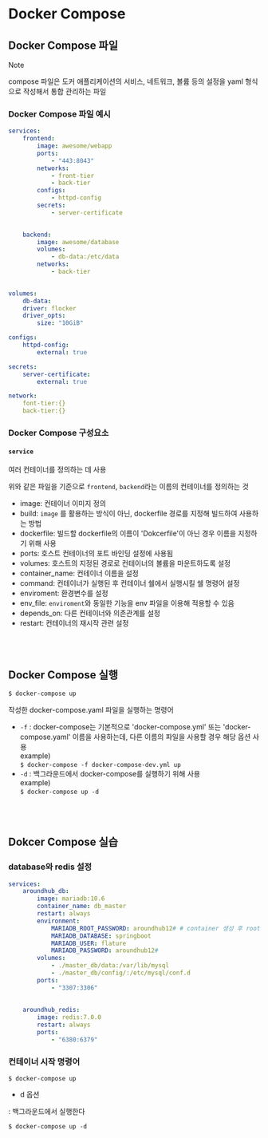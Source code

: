 # Docker Compose

## Docker Compose 파일
> [!NOTE]
> compose 파일은 도커 애플리케이션의 서비스, 네트워크, 볼륨 등의 설정을 yaml 형식으로 작성해서 통합 관리하는 파일

### Docker Compose 파일 예시

```yaml
services:
    frontend:
        image: awesome/webapp
        ports:
            - "443:8043"
        networks:
            - front-tier
            - back-tier
        configs:
            - httpd-config
        secrets:
            - server-certificate
        

    backend:
        image: awesome/database
        volumes:
            - db-data:/etc/data
        networks:
            - back-tier
        

volumes:
    db-data:
    driver: flocker
    driver_opts:
        size: "10GiB"

configs:
    httpd-config:
        external: true

secrets:
    server-certificate:
        external: true

network:
    font-tier:{}
    back-tier:{}
```

### Docker Compose 구성요소

#### `service`

여러 컨테이너를 정의하는 데 사용

위와 같은 파일을 기준으로 `frontend`, `backend`라는 이름의 컨테이너를 정의하는 것

- image: 컨테이너 이미지 정의
- build: `image` 를 활용하는 방식이 아닌, dockerfile 경로를 지정해 빌드하여 사용하는 방법
- dockerfile: 빌드할 dockerfile의 이름이 'Dokcerfile'이 아닌 경우 이름을 지정하기 위해 사용
- ports: 호스트 컨테이너의 포트 바인딩 설정에 사용됨
- volumes: 호스트의 지정된 경로로 컨테이너의 볼륨을 마운트하도록 설정
- container_name: 컨테이너 이름을 설정
- command: 컨테이너가 실행된 후 컨테이너 쉘에서 실행시킬 쉘 명령어 설정
- enviroment: 환경변수를 설정
- env_file: `enviroment`와 동일한 기능을 env 파일을 이용해 적용할 수 있음
- depends_on: 다른 컨테이너와 의존관계를 설정
- restart: 컨테이너의 재시작 관련 설정


<br /><br />

## Docker Compose 실행

```bash
$ docker-compose up
```

작성한 docker-compose.yaml 파일을 실행하는 명령어

- `-f`
    : docker-compose는 기본적으로 'docker-compose.yml' 또는 'docker-compose.yaml' 이름을 사용하는데, 다른 이름의 파일을 사용할 경우 해당 옵션 사용\
    example)\
    `$ docker-compose -f docker-compose-dev.yml up`
- `-d`
    : 백그라운드에서 docker-compose를 실행하기 위해 사용\
    example)\
    `$ docker-compose up -d`

<br /><br />

## Dokcer Compose 실습

### database와 redis 설정

```yaml
services:
    aroundhub_db:
        image: mariadb:10.6
        container_name: db_master
        restart: always
        environment:
            MARIADB_ROOT_PASSWORD: aroundhub12# # container 생성 후 root의 비밀번호를 저장한 파일 설정함
            MARIADB_DATABASE: springboot
            MARIADB_USER: flature
            MARIADB_PASSWORD: aroundhub12#
        volumes:
            - ./master_db/data:/var/lib/mysql
            - ./master_db/config/:/etc/mysql/conf.d
        ports:
            - "3307:3306"
        
        
    aroundhub_redis:
        image: redis:7.0.0
        restart: always
        ports:
            - "6380:6379"
```

### 컨테이너 시작 명령어

```
$ docker-compose up
```

- d 옵션

: 백그라운드에서 실행한다

```
$ docker-compose up -d
```